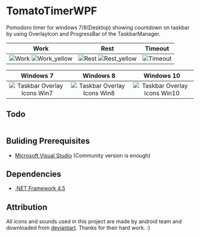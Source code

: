 # TomatoTimerWPF

Pomodoro timer for windows 7/8(Desktop) showing countdown on taskbar by using OverlayIcon and ProgressBar of the TaskbarManager.

|    Work    |   Rest      |  Timeout     |
|:----------:|:-----------:|:------------:|
| ![Work](http://lh4.ggpht.com/-Ebb5l2m-PQ8/UqaxkbX4OeI/AAAAAAAABiY/jhwk-xTy48k/s144/TomatoTimerWPF_Work_2.png) ![Work_yellow](http://lh5.ggpht.com/-cJe0Wb_L-pI/UqaxkcANnJI/AAAAAAAABiQ/VA_mW--HglI/s144/TomatoTimerWPF_Work_3.png) | ![Rest](http://lh6.ggpht.com/-BFD8ov-DFbE/UqaxkW7COlI/AAAAAAAABiU/C0NnluU-xAo/s144/TomatoTimerWPF_Rest_2.png) ![Rest_yellow](http://lh6.ggpht.com/-2yPKb3rnt98/Uqa409OIwJI/AAAAAAAABi8/vXlG-hn0GlA/s144/TomatoTimerWPF_Rest_3.png) | ![Timeout](http://lh5.ggpht.com/-Sed_sHUqJV8/UqUzJmzliEI/AAAAAAAABgw/YBt531qFHKk/s144/TomatoTimerWPF_TimeOut.png) |


| Windows 7 | Windows 8 | Windows 10 |
|:---------:|:---------:|:----------:|
| ![Taskbar Overlay Icons Win7](http://lh5.ggpht.com/-UgXA2tdtjCI/UqUzJoSJ78I/AAAAAAAABhE/e2SVe108bNM/s320/TomatoTimerWPF_OverlayIcon.png) | ![Taskbar Overlay Icons Win8](http://lh5.ggpht.com/-Muh0tDZiLv8/Urgbj_GV5iI/AAAAAAAABjU/F032XwfAJ5w/s320/TomatoTimerWPF_OverlayIcon_win8.png)| ![Taskbar Overlay Icons Win10](https://lh3.googleusercontent.com/bVdeguJCINUwJHBbN2qoRXL2x9DA8mYiU2dYh1ErXXjxJY62EdE0A3hpn0u3PGVTIzTD3PHnp04lj_w-bVsFEQyv2YUmgWxRDybSVNlldUFu2mupwtByIGlHDHFT-dt5ifDdVqosI0RblsCKKeq__HihO2ayXyhfTP6GaoxlCpuKY1hW1WP_YmJq-WShpK3pws6kUAttXCPx1B0a_yOALzQEPAenLxPp3goQ7fSv5-RbGhMnWB029vHVf-9bnHFjIUbDZy0SCz2NJLCmoJy5N3CzzLJLGbp0ZGILUZ8UhbloB_EJwyaKT4mVa398l6MgFeKvhuh0VVyUjt66YiCwVwqwIoZyC7KQmLedVUBW46mAiO9HWOtmewY-QbxlGZWlxjbJ6RYfEgFAjSYvVi_E708sIheEmuPclbc40ES7CpzCeYMLZLAdKBr3FR41dFMXJNoFwIeGlSfEw3fe7iGpBRjbQyvqPebUQ7VLvBzDO3FcibmO29vWZcGewPCkRUIBwCouymz42p3SVYJE4AT1IDhs3yN02O_13Dit0I3q8MGJXSg6-jXu4kERsYS0aB-7qxwZXlfevx5PU0m7-1uHKr3-Op79CoxTM4JyKg58zw=w300-h142-no-tmp.png)|



## Todo
```
```

## Buliding Prerequisites
- [Microsoft Visual Studio](https://www.visualstudio.com/) (Community version is enough)

## Dependencies
- [.NET Framework 4.5](https://www.microsoft.com/zh-tw/download/details.aspx?id=30653)

## Attribution

All icons and sounds used in this project are made by android team and downloaded from [deviantart](http://palhaiz.deviantart.com/art/Android-4-1-Jelly-Bean-Icon-Set-311741892). Thanks for their hard work. :)

